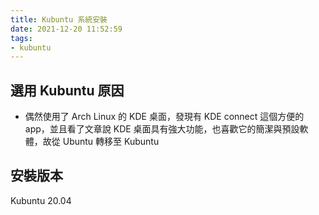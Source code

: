 ```yaml
---
title: Kubuntu 系統安裝
date: 2021-12-20 11:52:59
tags:
- kubuntu
---
```


## 選用 Kubuntu 原因
- 偶然使用了 Arch Linux 的 KDE 桌面，發現有 KDE connect 這個方便的 app，並且看了文章說 KDE 桌面具有強大功能，也喜歡它的簡潔與預設軟體，故從 Ubuntu 轉移至 Kubuntu

## 安裝版本
Kubuntu 20.04
